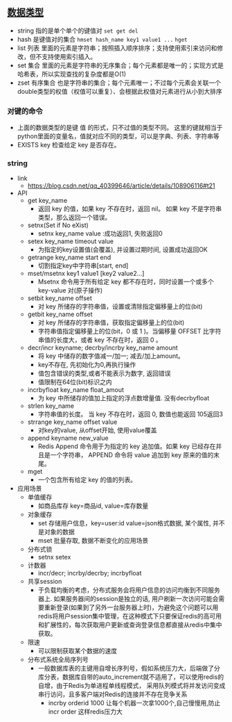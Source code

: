 
## [数据类型](https://www.runoob.com/redis/redis-data-types.html)
- string 指的是单个单个的键值对 `set get del`
- hash 是键值对的集合 `hmset hash_name key1 value1 ...` `hget`
- list 列表 里面的元素是字符串；按照插入顺序排序；支持使用索引来访问和修改，但不支持使用索引插入。
- set  集合 里面的元素是字符串的无序集合；每个元素都是唯一的；实现方式是哈希表，所以实现查找的复杂度都是O(1)
- zset 有序集合 也是字符串的集合；每个元素唯一；不过每个元素会关联一个double类型的权值（权值可以重复）、会根据此权值对元素进行从小到大排序

### 对键的命令
- 上面的数据类型的是键 值 的形式，只不过值的类型不同。 这里的键就相当于python里面的变量名，值就对应不同的类型，可以是字典、列表、字符串等
- EXISTS key 检查给定 key 是否存在。

### string
- link
  - https://blog.csdn.net/qq_40399646/article/details/108906116#t21
- API
  - get key_name
    - 返回 key 的值，如果 key 不存在时，返回 nil。 如果 key 不是字符串类型，那么返回一个错误。
  - setnx(Set if No eXist)
    - setnx key_name value :成功返回1, 失败返回0
  - setex key_name timeout value
    - 为指定的key设置值(会覆盖), 并设置过期时间, 设置成功返回OK
  - getrange key_name start end
    - 切割指定key中字符串[start, end]
  - mset/msetnx key1 value1 [key2 value2...]
    - Msetnx 命令用于所有给定 key 都不存在时，同时设置一个或多个 key-value 对(原子操作)
  - setbit key_name offset
    - 对 key 所储存的字符串值，设置或清除指定偏移量上的位(bit)
  - getbit key_name offset
    - 对 key 所储存的字符串值，获取指定偏移量上的位(bit)
    - 字符串值指定偏移量上的位(bit，0 或 1 )。当偏移量 OFFSET 比字符串值的长度大，或者 key 不存在时，返回 0 。
  - decr/incr keyname; decrby/incrby key_name amount 
    - 将 key 中储存的数字值减一/加一; 减去/加上amount。
    - key不存在, 先初始化为0,再执行操作
    - 值包含错误的类型,或者不能表示为数字, 返回错误
    - 值限制在64位(bit)标识之内
  - incrbyfloat key_name float_amout
    - 为 key 中所储存的值加上指定的浮点数增量值. 没有decrbyfloat
  - strlen key_name
    - 字符串值的长度。 当 key 不存在时，返回 0, 数值也能返回 105返回3
  - strrange key_name offset value 
    - 对key的value, 从offset开始, 使用value覆盖
  - append keyname new_value
    - Redis Append 命令用于为指定的 key 追加值。如果 key 已经存在并且是一个字符串， APPEND 命令将 value 追加到 key 原来的值的末尾。
  - mget
    - 一个包含所有给定 key 的值的列表。
- 应用场景
  - 单值缓存
    - 如商品库存 key=商品id, value=库存数量
  - 对象缓存
    - set 存储用户信息，key=user:id value=json格式数据, 某个属性, 并不是对象的数据
    - mset 批量存取, 数据不断变化的应用场景
  - 分布式锁
    - setnx setex
  - 计数器
    - incr/decr; incrby/decrby; incrbyfloat
  - 共享session
    - 于负载均衡的考虑，分布式服务会将用户信息的访问均衡到不同服务器上. 如果服务器间的session是独立的话, 用户刷新一次访问可能会需要重新登录(如果到了另外一台服务器上时)，为避免这个问题可以用redis将用户session集中管理，在这种模式下只要保证redis的高可用和扩展性的，每次获取用户更新或查询登录信息都直接从redis中集中获取。
  - 限速
    - 可以限制获取某个数据的速度
  - 分布式系统全局序列号
    - 一般数据库表的主键用自增长序列号，假如系统压力大，后端做了分库分表，数据库自带的auto_increment就不适用了，可以使用redis的自增，由于Redis为单进程单线程模式， 采用队列模式将并发访问变成串行访问，且多客户端对Redis的连接并不存在竞争关系 
      - incrby orderid 1000 让每个机器一次拿1000个,自己慢慢用,防止 incr order 这样redis压力大